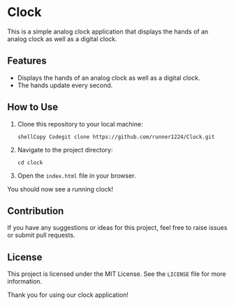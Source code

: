 # Clock

This is a simple analog clock application that displays the hands of an analog clock as well as a digital clock.

## Features

- Displays the hands of an analog clock as well as a digital clock.
- The hands update every second.

## How to Use

1. Clone this repository to your local machine:

   ```
   shellCopy Codegit clone https://github.com/runner1224/Clock.git
   ```

2. Navigate to the project directory:

   ```
   cd clock
   ```

3. Open the `index.html` file in your browser.

You should now see a running clock!

## Contribution

If you have any suggestions or ideas for this project, feel free to raise issues or submit pull requests.

## License

This project is licensed under the MIT License. See the `LICENSE` file for more information.

Thank you for using our clock application!
